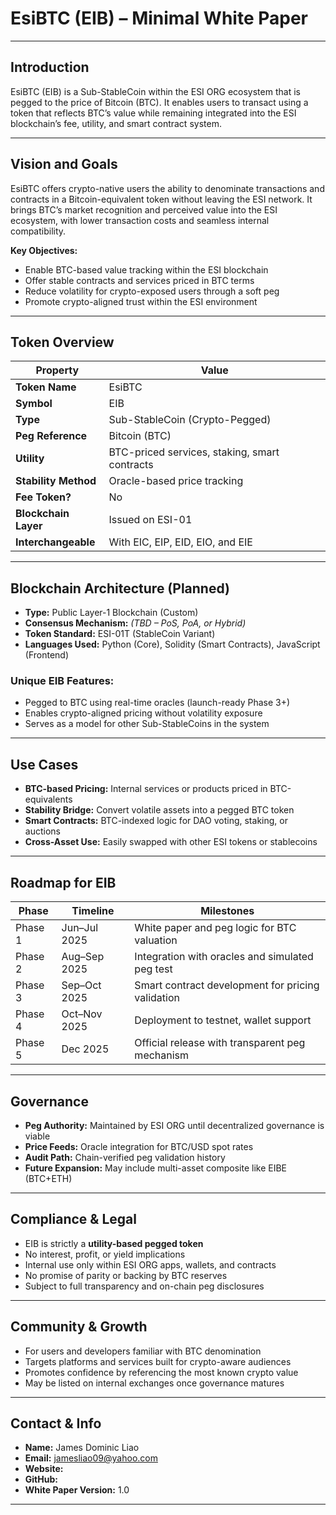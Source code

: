 # EsiBTC (EIB) – Minimal White Paper

---

## Introduction

EsiBTC (EIB) is a Sub-StableCoin within the ESI ORG ecosystem that is pegged to the price of Bitcoin (BTC). It enables users to transact using a token that reflects BTC’s value while remaining integrated into the ESI blockchain’s fee, utility, and smart contract system.

---

## Vision and Goals

EsiBTC offers crypto-native users the ability to denominate transactions and contracts in a Bitcoin-equivalent token without leaving the ESI network. It brings BTC’s market recognition and perceived value into the ESI ecosystem, with lower transaction costs and seamless internal compatibility.

**Key Objectives:**
- Enable BTC-based value tracking within the ESI blockchain
- Offer stable contracts and services priced in BTC terms
- Reduce volatility for crypto-exposed users through a soft peg
- Promote crypto-aligned trust within the ESI environment

---

## Token Overview

| Property              | Value                                         |
|-----------------------|-----------------------------------------------|
| **Token Name**        | EsiBTC                                        |
| **Symbol**            | EIB                                           |
| **Type**              | Sub-StableCoin (Crypto-Pegged)               |
| **Peg Reference**     | Bitcoin (BTC)                                 |
| **Utility**           | BTC-priced services, staking, smart contracts |
| **Stability Method**  | Oracle-based price tracking                   |
| **Fee Token?**        | No                                            |
| **Blockchain Layer**  | Issued on ESI-01                              |
| **Interchangeable**   | With EIC, EIP, EID, EIO, and EIE              |

---

## Blockchain Architecture (Planned)

- **Type:** Public Layer-1 Blockchain (Custom)
- **Consensus Mechanism:** *(TBD – PoS, PoA, or Hybrid)*
- **Token Standard:** ESI-01T (StableCoin Variant)
- **Languages Used:** Python (Core), Solidity (Smart Contracts), JavaScript (Frontend)

### Unique EIB Features:
- Pegged to BTC using real-time oracles (launch-ready Phase 3+)
- Enables crypto-aligned pricing without volatility exposure
- Serves as a model for other Sub-StableCoins in the system

---

## Use Cases

- **BTC-based Pricing:** Internal services or products priced in BTC-equivalents
- **Stability Bridge:** Convert volatile assets into a pegged BTC token
- **Smart Contracts:** BTC-indexed logic for DAO voting, staking, or auctions
- **Cross-Asset Use:** Easily swapped with other ESI tokens or stablecoins

---

## Roadmap for EIB

| Phase     | Timeline       | Milestones                                         |
|-----------|----------------|-----------------------------------------------------|
| Phase 1   | Jun–Jul 2025   | White paper and peg logic for BTC valuation         |
| Phase 2   | Aug–Sep 2025   | Integration with oracles and simulated peg test     |
| Phase 3   | Sep–Oct 2025   | Smart contract development for pricing validation   |
| Phase 4   | Oct–Nov 2025   | Deployment to testnet, wallet support               |
| Phase 5   | Dec 2025       | Official release with transparent peg mechanism     |

---

## Governance

- **Peg Authority:** Maintained by ESI ORG until decentralized governance is viable
- **Price Feeds:** Oracle integration for BTC/USD spot rates
- **Audit Path:** Chain-verified peg validation history
- **Future Expansion:** May include multi-asset composite like EIBE (BTC+ETH)

---

## Compliance & Legal

- EIB is strictly a **utility-based pegged token**
- No interest, profit, or yield implications
- Internal use only within ESI ORG apps, wallets, and contracts
- No promise of parity or backing by BTC reserves
- Subject to full transparency and on-chain peg disclosures

---

## Community & Growth

- For users and developers familiar with BTC denomination
- Targets platforms and services built for crypto-aware audiences
- Promotes confidence by referencing the most known crypto value
- May be listed on internal exchanges once governance matures

---

## Contact & Info

- **Name:** James Dominic Liao
- **Email:** jamesliao09@yahoo.com 
- **Website:**
- **GitHub:** 
- **White Paper Version:** 1.0

---

